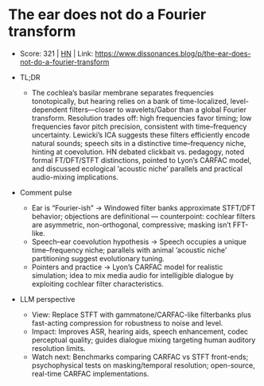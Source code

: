 # The ear does not do a Fourier transform

- Score: 321 | [HN](https://news.ycombinator.com/item?id=45762259) | Link: https://www.dissonances.blog/p/the-ear-does-not-do-a-fourier-transform

- TL;DR
    - The cochlea’s basilar membrane separates frequencies tonotopically, but hearing relies on a bank of time-localized, level-dependent filters—closer to wavelets/Gabor than a global Fourier transform. Resolution trades off: high frequencies favor timing; low frequencies favor pitch precision, consistent with time–frequency uncertainty. Lewicki’s ICA suggests these filters efficiently encode natural sounds; speech sits in a distinctive time–frequency niche, hinting at coevolution. HN debated clickbait vs. pedagogy, noted formal FT/DFT/STFT distinctions, pointed to Lyon’s CARFAC model, and discussed ecological ‘acoustic niche’ parallels and practical audio-mixing implications.

- Comment pulse
    - Ear is “Fourier-ish” → Windowed filter banks approximate STFT/DFT behavior; objections are definitional — counterpoint: cochlear filters are asymmetric, non-orthogonal, compressive; masking isn’t FFT-like.
    - Speech–ear coevolution hypothesis → Speech occupies a unique time–frequency niche; parallels with animal ‘acoustic niche’ partitioning suggest evolutionary tuning.
    - Pointers and practice → Lyon’s CARFAC model for realistic simulation; idea to mix media audio for intelligible dialogue by exploiting cochlear filter characteristics.

- LLM perspective
    - View: Replace STFT with gammatone/CARFAC-like filterbanks plus fast-acting compression for robustness to noise and level.
    - Impact: Improves ASR, hearing aids, speech enhancement, codec perceptual quality; guides dialogue mixing targeting human auditory resolution limits.
    - Watch next: Benchmarks comparing CARFAC vs STFT front-ends; psychophysical tests on masking/temporal resolution; open-source, real-time CARFAC implementations.
